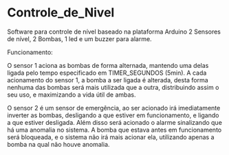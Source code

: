 # Controle_de_Nivel
Software para controle de nível baseado na plataforma Arduino
2 Sensores de nível, 2 Bombas, 1 led e um buzzer para alarme.

Funcionamento:

O sensor 1 aciona as bombas de forma alternada, mantendo uma delas ligada pelo tempo especificado em TIMER_SEGUNDOS (5min). A cada acionamento do sensor 1, a bomba a ser ligada é alterada, desta forma nenhuma das bombas será mais utilizada que a outra, distribuindo assim o seu uso, e maximizando a vida útil de ambas.

O sensor 2 é um sensor de emergência, ao ser acionado irá imediatamente inverter as bombas, desligando a que estiver em funcionamento, e ligando a que estiver desligada. Além disso será acionado o alarme sinalizando que há uma anomalia no sistema. A bomba que estava antes em funcionamento será bloqueada, e o sistema não irá mais acionar ela, utilizando apenas a bomba na qual não houve anomalia.
